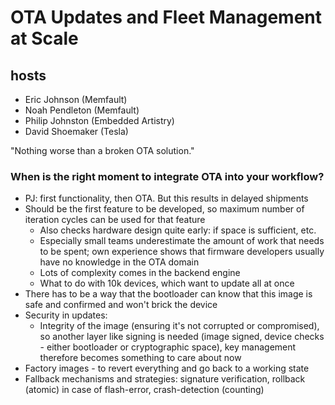 # OTA Updates and Fleet Management at Scale

## hosts
* Eric Johnson (Memfault)
* Noah Pendleton (Memfault)
* Philip Johnston (Embedded Artistry)
* David Shoemaker (Tesla)

"Nothing worse than a broken OTA solution."

### When is the right moment to integrate OTA into your workflow?
* PJ: first functionality, then OTA. But this results in delayed shipments
* Should be the first feature to be developed, so maximum number of iteration cycles can be used for that feature
  * Also checks hardware design quite early: if space is sufficient, etc.
  * Especially small teams underestimate the amount of work that needs to be spent; own experience shows that firmware developers usually have no knowledge in the OTA domain
  * Lots of complexity comes in the backend engine
  * What to do with 10k devices, which want to update all at once
* There has to be a way that the bootloader can know that this image is safe and confirmed and won't brick the device
* Security in updates:
  * Integrity of the image (ensuring it's not corrupted or compromised), so another layer like signing is needed (image signed, device checks - either bootloader or cryptographic space), key management therefore becomes something to care about now
* Factory images - to revert everything and go back to a working state
* Fallback mechanisms and strategies: signature verification, rollback (atomic) in case of flash-error, crash-detection (counting)
